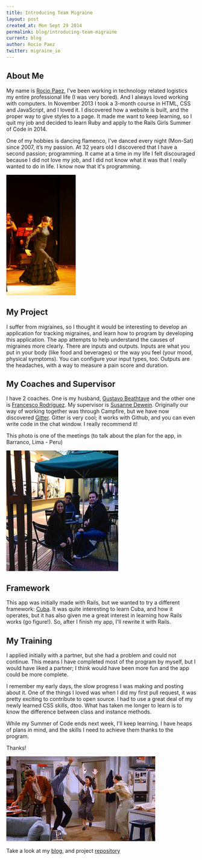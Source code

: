 ```yaml
---
title: Introducing Team Migraine
layout: post
created_at: Mon Sept 29 2014
permalink: blog/introducing-team-migraine
current: blog
author: Rocio Paez
twitter: migraine_io
---
```


## About Me

My name is [Rocio Paez](http://www.rociopaez.com), I've been working in technology related logistics my entire professional life (I was very bored). And I always loved working with computers.
In November 2013 I took a 3-month course in HTML, CSS and JavaScript, and I loved it.
I discovered how a website is built, and the proper way to give styles to a page.
It made me want to keep learning, so I quit my job and decided to learn Ruby and apply to the Rails Girls Summer of Code in 2014.

One of my hobbies is dancing flamenco, I've danced every night (Mon-Sat) since 2007, it’s my passion.
At 32 years old I discovered that I have a second passion; programming. It came at a time in my life I felt discouraged because I did not love my job, and I did not know what it was that I really wanted to do in life. I know now that it's programming.

![rocio](/img/blog/2014/introducing-team-migraine-rocio_flamenco.jpg)

## My Project

I suffer from migraines, so I thought it would be interesting to develop an application for tracking migraines, and learn how to program by developing this application.
The app attempts to help understand the causes of migraines more clearly.
There are inputs and outputs. Inputs are what you put in your body (like food and beverages) or the way you feel (your mood, physical symptoms). You can configure your input types, too.
Outputs are the headaches, with a way to measure a pain score and duration.

## My Coaches and Supervisor

I have 2 coaches. One is my husband, [Gustavo Beathtaye](https://github.com/goddamnhippie) and the other one is [Francesco Rodríguez](https://github.com/frodsan). My supervisor is [Susanne Dewein](https://github.com/FrauBienenstich).
Originally our way of working together was through Campfire, but we have now discovered [Gitter](https://gitter.im/). Gitter is very cool; it works with Github, and you can even write code in the chat window. I really recommend it!

This photo is one of the meetings (to talk about the plan for the app, in Barranco, Lima - Peru)

![coaches_photo](/img/blog/2014/introducing-team-migraine-coaches.jpg)

## Framework

This app was initially made with Rails, but we wanted to try a different framework: [Cuba](http://cuba.is).
It was quite interesting to learn Cuba, and how it operates, but it has also given me a great interest in learning how Rails works (go figure!).
So, after I finish my app, I'll rewrite it with Rails.

## My Training

I applied initially with a partner, but she had a problem and could not continue.
This means I have completed most of the program by myself, but I would have liked a partner; I think would have been more fun and the app could be more complete.

I remember my early days, the slow progress I was making and posting about it.
One of the things I loved was when I did my first pull request, it was pretty exciting to contribute to open source.
I had to use a great deal of my newly learned CSS skills, dtoo.
What has taken me longer to learn is to know the difference between class and instance methods.

While my Summer of Code ends next week, I'll keep learning. I have heaps of plans in mind,
and the skills I need to achieve them thanks to the program.

Thanks!

![gif_alright](/img/blog/2014/introducing-team-migraine-seinfeld.gif)

Take a look at my [blog](http://www.migraine.io), and project [repository](https://github.com/migraine-io/migraine-app)
